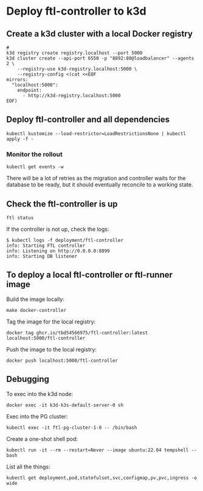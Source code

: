# Deploy ftl-controller to k3d

## Create a k3d cluster with a local Docker registry

```
# 
k3d registry create registry.localhost --port 5000
k3d cluster create --api-port 6550 -p "8892:80@loadbalancer" --agents 2 \
    --registry-use k3d-registry.localhost:5000 \
    --registry-config <(cat <<EOF
mirrors:
  "localhost:5000":
    endpoint:
      - http://k3d-registry.localhost:5000
EOF)
```

## Deploy ftl-controller and all dependencies

```
kubectl kustomize --load-restrictor=LoadRestrictionsNone | kubectl apply -f -
```

### Monitor the rollout

```
kubectl get events -w
```

There will be a lot of retries as the migration and controller waits
for the database to be ready, but it should eventually reconcile to a working state.

## Check the ftl-controller is up

```
ftl status
```

If the controller is not up, check the logs:

```
$ kubectl logs -f deployment/ftl-controller
info: Starting FTL controller
info: Listening on http://0.0.0.0:8899
info: Starting DB listener
```

## To deploy a local ftl-controller or ftl-runner image

Build the image locally:

```
make docker-controller
```

Tag the image for the local registry:
```
docker tag ghcr.io/tbd54566975/ftl-controller:latest localhost:5000/ftl-controller
```

Push the image to the local registry:
```
docker push localhost:5000/ftl-controller
```

## Debugging

To exec into the k3d node:
```
docker exec -it k3d-k3s-default-server-0 sh
```

Exec into the PG cluster:

```
kubectl exec -it ftl-pg-cluster-1-0 -- /bin/bash
```

Create a one-shot shell pod:

```
kubectl run -it --rm --restart=Never --image ubuntu:22.04 tempshell -- bash
```

List all the things:

```
kubectl get deployment,pod,statefulset,svc,configmap,pv,pvc,ingress -o wide
```